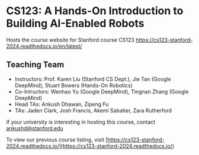 # CS123: A Hands-On Introduction to Building AI-Enabled Robots
Hosts the course website for Stanford course CS123 https://cs123-stanford-2024.readthedocs.io/en/latest/

## Teaching Team
- Instructors: Prof. Karen Liu (Stanford CS Dept.), Jie Tan (Google DeepMind), Stuart Bowers (Hands-On Robotics)
- Co-Intructors: Wenhao Yu (Google DeepMind), Tingnan Zhang (Google DeepMind)
- Head TAs: Ankush Dhawan, Zipeng Fu
- TAs: Jaden Clark, Josh Francis, Akemi Sabatier, Zara Rutherford


If your university is interesting in hosting this course, contact ankushd@stanford.edu

To view our previous course listing, visit [https://cs123-stanford-2024.readthedocs.io/](https://cs123-stanford-2024.readthedocs.io/)
